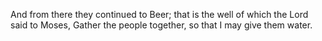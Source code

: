 And from there they continued to Beer; that is the well of which the Lord said to Moses, Gather the people together, so that I may give them water.
